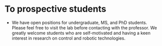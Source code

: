 # To prospective students

- We have open positions for undergraduate, MS, and PhD students. Please feel free to visit the lab before contacting with the professor. We greatly welcome students who are self-motivated and having a keen interest in research on control and robotic technologies.